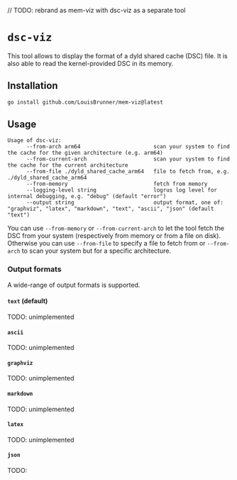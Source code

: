 // TODO: rebrand as mem-viz with dsc-viz as a separate tool

# `dsc-viz`

This tool allows to display the format of a dyld shared cache (DSC) file. It is also able to read the kernel-provided DSC in its memory.

## Installation

```sh
go install github.com/LouisBrunner/mem-viz@latest
```

## Usage

```
Usage of dsc-viz:
      --from-arch arm64                       scan your system to find the cache for the given architecture (e.g. arm64)
      --from-current-arch                     scan your system to find the cache for the current architecture
      --from-file ./dyld_shared_cache_arm64   file to fetch from, e.g. ./dyld_shared_cache_arm64
      --from-memory                           fetch from memory
      --logging-level string                  logrus log level for internal debugging, e.g. "debug" (default "error")
      --output string                         output format, one of: "graphviz", "latex", "markdown", "text", "ascii", "json" (default "text")
```

You can use `--from-memory` or `--from-current-arch` to let the tool fetch the DSC from your system (respectively from memory or from a file on disk). Otherwise you can use `--from-file` to specify a file to fetch from or `--from-arch` to scan your system but for a specific architecture.

### Output formats

A wide-range of output formats is supported.

#### `text` (default)

TODO: unimplemented

#### `ascii`

TODO: unimplemented

#### `graphviz`

TODO: unimplemented

#### `markdown`

TODO: unimplemented

#### `latex`

TODO: unimplemented

#### `json`

TODO:
